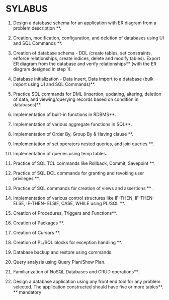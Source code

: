 <H1>SYLABUS</H1> 

1. Design a database schema for an application with ER diagram from a problem description
**.
2. Creation, modification, configuration, and deletion of databases using UI and SQL
Commands **.
3. Creation of database schema - DDL (create tables, set constraints, enforce relationships,
create indices, delete and modify tables). Export ER diagram from the database and verify
relationships** (with the ER diagram designed in step 1).

4. Database initialization - Data insert, Data import to a database (bulk import using UI and
SQL Commands)**.
5. Practice SQL commands for DML (insertion, updating, altering, deletion of data, and
viewing/querying records based on condition in databases)**.
6. Implementation of built-in functions in RDBMS**.
7. Implementation of various aggregate functions in SQL**.
8. Implementation of Order By, Group By & Having clause **.
9. Implementation of set operators nested queries, and join queries **.
10. Implementation of queries using temp tables.
11. Practice of SQL TCL commands like Rollback, Commit, Savepoint **.
12. Practice of SQL DCL commands for granting and revoking user privileges **.
13. Practice of SQL commands for creation of views and assertions ** .

14. Implementation of various control structures like IF-THEN, IF-THEN-ELSE, IF-THEN-
ELSIF, CASE, WHILE using PL/SQL **.

15. Creation of Procedures, Triggers and Functions**.
16. Creation of Packages **.
17. Creation of Cursors **.
18. Creation of PL/SQL blocks for exception handling **.
19. Database backup and restore using commands.
20. Query analysis using Query Plan/Show Plan.
21. Familiarization of NoSQL Databases and CRUD operations**.
22. Design a database application using any front end tool for any problem selected. The
application constructed should have five or more tables**.
** mandatory
